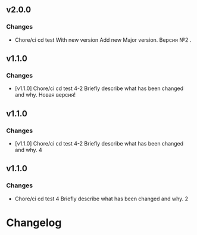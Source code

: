 ## v2.0.0

### Changes
- Chore/ci cd test With new version
  Add new Major version.
Версия №2 .


## v1.1.0

### Changes
- [v1.1.0] Chore/ci cd test 4-2
  Briefly describe what has been changed and why. Новая версия!


## v1.1.0

### Changes
- [v1.1.0] Chore/ci cd test 4-2
  Briefly describe what has been changed and why. 4


## v1.1.0

### Changes
- Chore/ci cd test 4
  Briefly describe what has been changed and why. 2


# Changelog
